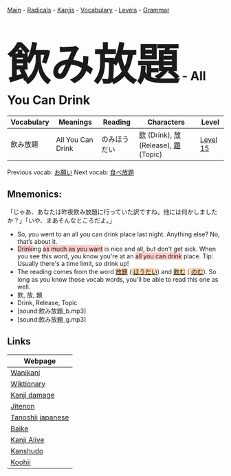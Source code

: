 <style> bigfont {font-size: 100px}</style>
[Main](../README.md) -
[Radicals](../radicals.md) -
[Kanjis](../kanjis.md) -
[Vocabulary](../vocabulary.md) -
[Levels](../levels.md) -
[Grammar](../grammar.md)
# <bigfont> 飲み放題</bigfont> - All You Can Drink 

| Vocabulary | Meanings | Reading | Characters | Level |
| --- | --- | --- | --- | --- |
| 飲み放題 | All You Can Drink | のみほうだい |  [飲](../kanjis/飲.md) (Drink), [放](../kanjis/放.md) (Release), [題](../kanjis/題.md) (Topic) | [Level 15](../levels/wk_level15.md) |

Previous vocab: [お願い](お願い.md) Next vocab: [食べ放題](食べ放題.md) 

## Mnemonics:
「じゃあ、あなたは昨夜飲み放題に行っていた訳ですね。他には何かしましたか？」「いや、まあそんなところだよ。」
* So, you went to an all you can drink place last night. Anything else? No, that’s about it.
* <span style="background-color:#ffcccb"> Drink</span>ing <span style="background-color:#ffcccb"> as much as you want</span> is nice and all, but don't get sick. When you see this word, you know you're at an <span style="background-color:#ffcccb"> all you can drink</span> place. Tip: Usually there's a time limit, so drink up!
* The reading comes from the word <span style="background-color:#fed8b1"> [放題](https://jisho.org/search/放題)</span> (<span style="background-color:#fed8b1"> [ほうだい](https://jisho.org/search/ほうだい)</span>) and <span style="background-color:#fed8b1"> [飲む](https://jisho.org/search/飲む)</span> (<span style="background-color:#fed8b1"> [のむ](https://jisho.org/search/のむ)</span>). So long as you know those vocab words, you'll be able to read this one as well.
* 飲, 放, 題
* Drink, Release, Topic
* [sound:飲み放題_b.mp3]
* [sound:飲み放題_g.mp3]


## Links 

| Webpage |
| --- |
| [Wanikani          ](https://www.wanikani.com/kanji/飲み放題) |
| [Wiktionary        ](https://en.wiktionary.org/wiki/飲み放題) |
| [Kanji damage      ](http://www.kanjidamage.com/kanji/search?utf8=✓&q=飲み放題) |
| [Jitenon           ](https://jitenon.com/kanji/飲み放題) |
| [Tanoshii japanese ](https://www.tanoshiijapanese.com/dictionary/kanji.cfm?k=飲み放題) |
| [Baike             ](https://baike.baidu.com/item/飲み放題) |
| [Kanji Alive       ](https://app.kanjialive.com/飲み放題) |
| [Kanshudo          ](https://www.kanshudo.com/searchmn?q=飲み放題) |
| [Koohii            ](https://kanji.koohii.com/study/kanji/飲み放題) |
